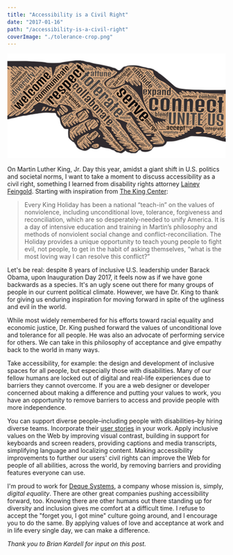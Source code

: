```yaml
---
title: "Accessibility is a Civil Right"
date: "2017-01-16"
path: "/accessibility-is-a-civil-right"
coverImage: "./tolerance-crop.png"
---
```


![A handshake with words overlaid: Respect, communicate, tolerate, collaborate, serve, connect, unite us](./tolerance-crop.png)

On Martin Luther King, Jr. Day this year, amidst a giant shift in U.S. politics and societal norms, I want to take a moment to discuss accessibility as a civil right, something I learned from disability rights attorney [Lainey Feingold](http://www.lflegal.com/ "Link opens in a new window"). Starting with inspiration from [The King Center](http://www.thekingcenter.org/meaning-king-holiday "Link opens in a new window"):

> Every King Holiday has been a national “teach-in” on the values of nonviolence, including unconditional love, tolerance, forgiveness and reconciliation, which are so desperately-needed to unify America. It is a day of intensive education and training in Martin’s philosophy and methods of nonviolent social change and conflict-reconciliation. The Holiday provides a unique opportunity to teach young people to fight evil, not people, to get in the habit of asking themselves, “what is the most loving way I can resolve this conflict?”

Let's be real: despite 8 years of inclusive U.S. leadership under Barack Obama, upon Inauguration Day 2017, it feels now as if we have gone backwards as a species. It's an ugly scene out there for many groups of people in our current political climate. However, we have Dr. King to thank for giving us enduring inspiration for moving forward in spite of the ugliness and evil in the world.

While most widely remembered for his efforts toward racial equality and economic justice, Dr. King pushed forward the values of unconditional love and tolerance for all people. He was also an advocate of performing service for others. We can take in this philosophy of acceptance and give empathy back to the world in many ways.

Take accessibility, for example: the design and development of inclusive spaces for all people, but especially those with disabilities. Many of our fellow humans are locked out of digital and real-life experiences due to barriers they cannot overcome. If you are a web designer or developer concerned about making a difference and putting your values to work, you have an opportunity to remove barriers to access and provide people with more independence.

You can support diverse people–including people with disabilities–by hiring diverse teams. Incorporate their [user stories](http://searchsoftwarequality.techtarget.com/definition/user-story "Link opens in a new window") in your work. Apply inclusive values on the Web by improving visual contrast, building in support for keyboards and screen readers, providing captions and media transcripts, simplifying language and localizing content. Making accessibility improvements to further our users' civil rights can improve the Web for people of all abilities, across the world, by removing barriers and providing features everyone can use.

I'm proud to work for [Deque Systems](http://www.deque.com/ "Link opens in a new window"), a company whose mission is, simply, _digital equality_. There are other great companies pushing accessibility forward, too. Knowing there are other humans out there standing up for diversity and inclusion gives me comfort at a difficult time. I refuse to accept the "forget you, I got mine" culture going around, and I encourage you to do the same. By applying values of love and acceptance at work and in life every single day, we can make a difference.

_Thank you to Brian Kardell for input on this post._

